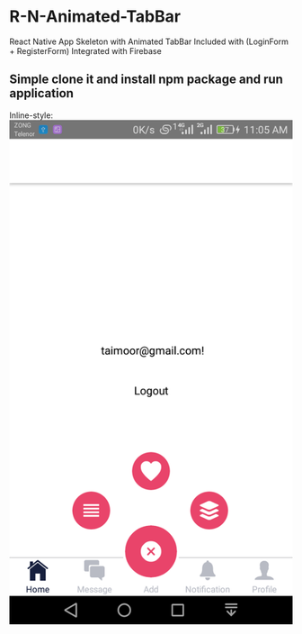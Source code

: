 # R-N-Animated-TabBar
React Native App Skeleton with Animated TabBar Included with (LoginForm + RegisterForm) Integrated with Firebase
## Simple clone it and install npm package and run application

Inline-style: 
![alt text](https://github.com/TaimoorHassanMalik/R-N-Animated-TabBar/blob/master/assets/Screenshot_2019-10-30-11-05-41.png "Logo Title Text 1")

